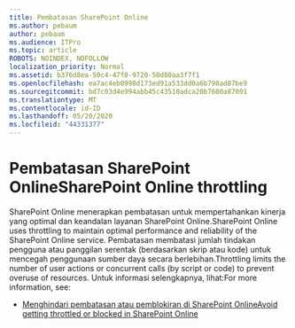 ```yaml
---
title: Pembatasan SharePoint Online
ms.author: pebaum
author: pebaum
ms.audience: ITPro
ms.topic: article
ROBOTS: NOINDEX, NOFOLLOW
localization_priority: Normal
ms.assetid: b376d8ea-50c4-47f0-9720-50d80aa3f7f1
ms.openlocfilehash: ea7ac4eb0998d173ed91a533dd0a6b798ad87be9
ms.sourcegitcommit: bd7c03d4e994abb45c43510adca20b7600a87091
ms.translationtype: MT
ms.contentlocale: id-ID
ms.lasthandoff: 05/20/2020
ms.locfileid: "44331377"
---
```

# <a name="sharepoint-online-throttling"></a><span data-ttu-id="f33f3-102">Pembatasan SharePoint Online</span><span class="sxs-lookup"><span data-stu-id="f33f3-102">SharePoint Online throttling</span></span>

<span data-ttu-id="f33f3-103">SharePoint Online menerapkan pembatasan untuk mempertahankan kinerja yang optimal dan keandalan layanan SharePoint Online.</span><span class="sxs-lookup"><span data-stu-id="f33f3-103">SharePoint Online uses throttling to maintain optimal performance and reliability of the SharePoint Online service.</span></span> <span data-ttu-id="f33f3-104">Pembatasan membatasi jumlah tindakan pengguna atau panggilan serentak (berdasarkan skrip atau kode) untuk mencegah penggunaan sumber daya secara berlebihan.</span><span class="sxs-lookup"><span data-stu-id="f33f3-104">Throttling limits the number of user actions or concurrent calls (by script or code) to prevent overuse of resources.</span></span> <span data-ttu-id="f33f3-105">Untuk informasi selengkapnya, lihat:</span><span class="sxs-lookup"><span data-stu-id="f33f3-105">For more information, see:</span></span>

- [<span data-ttu-id="f33f3-106">Menghindari pembatasan atau pemblokiran di SharePoint Online</span><span class="sxs-lookup"><span data-stu-id="f33f3-106">Avoid getting throttled or blocked in SharePoint Online</span></span>](https://docs.microsoft.com/sharepoint/dev/general-development/how-to-avoid-getting-throttled-or-blocked-in-sharepoint-online)
